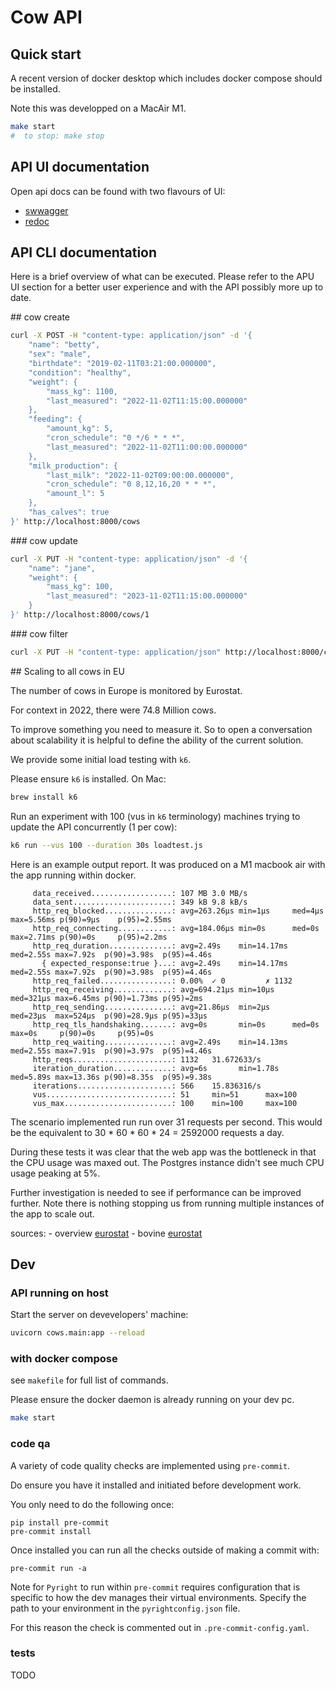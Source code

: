 # Cow API

## Quick start

A recent version of docker desktop which includes docker compose should be installed.

Note this was developped on a MacAir M1.

```bash
make start
#  to stop: make stop
```

## API UI documentation

Open api docs can be found with two flavours of UI:
  - [swwagger](http://localhost:8000/docs)
  - [redoc](http://localhost:8000/redoc)


## API CLI documentation

Here is a brief overview of what can be executed. Please refer to the APU UI section
for a better user experience and with the API possibly more up to date.


## cow create


```bash
curl -X POST -H "content-type: application/json" -d '{
    "name": "betty",
    "sex": "male",
    "birthdate": "2019-02-11T03:21:00.000000",
    "condition": "healthy",
    "weight": {
        "mass_kg": 1100,
        "last_measured": "2022-11-02T11:15:00.000000"
    },
    "feeding": {
        "amount_kg": 5,
        "cron_schedule": "0 */6 * * *",
        "last_measured": "2022-11-02T11:00:00.000000"
    },
    "milk_production": {
        "last_milk": "2022-11-02T09:00:00.000000",
        "cron_schedule": "0 8,12,16,20 * * *",
        "amount_l": 5
    },
    "has_calves": true
}' http://localhost:8000/cows

```

### cow update

```bash
curl -X PUT -H "content-type: application/json" -d '{
    "name": "jane",
    "weight": {
        "mass_kg": 100,
        "last_measured": "2023-11-02T11:15:00.000000"
    }
}' http://localhost:8000/cows/1

```

### cow filter

```bash
curl -X PUT -H "content-type: application/json" http://localhost:8000/cows?sex=Female

```

## Scaling to all cows in EU

The number of cows in Europe is monitored by Eurostat.

For context in 2022, there were 74.8 Million cows.

To improve something you need to measure it. So to open a conversation about scalability
it is helpful to define the ability of the current solution.

We provide some initial load testing with `k6`.

Please ensure `k6` is installed. On Mac:

```bash
brew install k6
```

Run an experiment with 100 (vus in `k6` terminology) machines trying to update the API concurrently (1 per cow):

```bash
k6 run --vus 100 --duration 30s loadtest.js
```

Here is an example output report. It was produced on a M1 macbook air with the app running within docker.

```
     data_received..................: 107 MB 3.0 MB/s
     data_sent......................: 349 kB 9.8 kB/s
     http_req_blocked...............: avg=263.26µs min=1µs     med=4µs   max=5.56ms p(90)=9µs    p(95)=2.55ms
     http_req_connecting............: avg=184.06µs min=0s      med=0s    max=2.71ms p(90)=0s     p(95)=2.2ms
     http_req_duration..............: avg=2.49s    min=14.17ms med=2.55s max=7.92s  p(90)=3.98s  p(95)=4.46s
       { expected_response:true }...: avg=2.49s    min=14.17ms med=2.55s max=7.92s  p(90)=3.98s  p(95)=4.46s
     http_req_failed................: 0.00%  ✓ 0         ✗ 1132
     http_req_receiving.............: avg=694.21µs min=10µs    med=321µs max=6.45ms p(90)=1.73ms p(95)=2ms
     http_req_sending...............: avg=21.86µs  min=2µs     med=23µs  max=524µs  p(90)=28.9µs p(95)=33µs
     http_req_tls_handshaking.......: avg=0s       min=0s      med=0s    max=0s     p(90)=0s     p(95)=0s
     http_req_waiting...............: avg=2.49s    min=14.13ms med=2.55s max=7.91s  p(90)=3.97s  p(95)=4.46s
     http_reqs......................: 1132   31.672633/s
     iteration_duration.............: avg=6s       min=1.78s   med=5.89s max=13.36s p(90)=8.35s  p(95)=9.38s
     iterations.....................: 566    15.836316/s
     vus............................: 51     min=51      max=100
     vus_max........................: 100    min=100     max=100

```

The scenario implemented run run over 31 requests per second.
This would be the equivalent to 30 * 60 * 60 * 24 = 2592000 requests a day.

During these tests it was clear that the web app was the bottleneck in that the CPU usage was maxed out.
The Postgres instance didn't see much CPU usage peaking at 5%.

Further investigation is needed to see if performance can be improved further.
Note there is nothing stopping us from running multiple instances of the app to scale out.


sources:
    - overview [eurostat](https://ec.europa.eu/eurostat/web/products-eurostat-news/-/ddn-20220517-2)
    - bovine [eurostat](https://ec.europa.eu/eurostat/databrowser/view/APRO_MT_LSCATL/default/table?lang=en)


## Dev

### API running on host

Start the server on devevelopers' machine:

```bash
uvicorn cows.main:app --reload

```

### with docker compose

see `makefile` for full list of commands.

Please ensure the docker daemon is already running on your dev pc.

```bash
make start

```

### code qa

A variety of code quality checks are implemented using `pre-commit`.

Do ensure you have it installed and initiated before development work.

You only need to do the following once:

```
pip install pre-commit
pre-commit install

```
Once installed you can run all the checks outside of making a commit with:

```
pre-commit run -a
```

Note for `Pyright` to run within `pre-commit` requires configuration that is specific
to how the dev manages their virtual environments.
Specify the path to your environment in the `pyrightconfig.json` file.

For this reason the check is commented out in `.pre-commit-config.yaml`.

### tests

TODO
